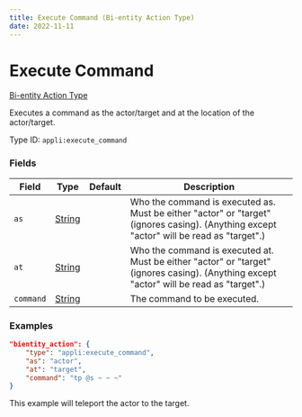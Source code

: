 ```yaml
---
title: Execute Command (Bi-entity Action Type)
date: 2022-11-11
---
```


# Execute Command

[Bi-entity Action Type](../bientity_action_types.md)

Executes a command as the actor/target and at the location of the actor/target.

Type ID: `appli:execute_command`


### Fields

Field  | Type | Default | Description
-------|------|---------|-------------
`as` | [String](https://origins.readthedocs.io/en/latest/types/data_types/string/) || Who the command is executed as. Must be either "actor" or "target" (ignores casing). (Anything except "actor" will be read as "target".)
`at` | [String](https://origins.readthedocs.io/en/latest/types/data_types/string/) || Who the command is executed at. Must be either "actor" or "target" (ignores casing). (Anything except "actor" will be read as "target".)
`command` | [String](https://origins.readthedocs.io/en/latest/types/data_types/string/) || The command to be executed.


### Examples

```json
"bientity_action": {
    "type": "appli:execute_command",
    "as": "actor",
    "at": "target",
    "command": "tp @s ~ ~ ~"
}
```

This example will teleport the actor to the target.
